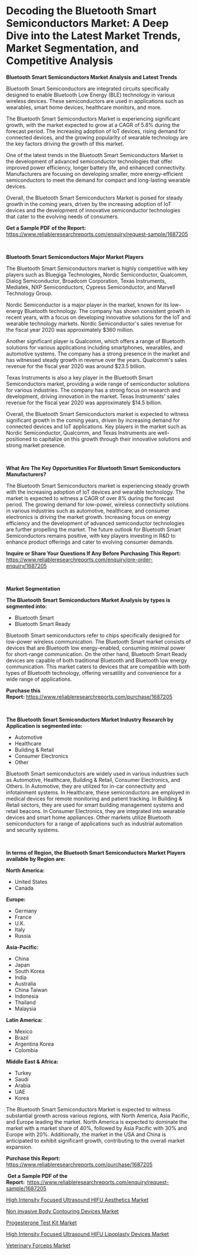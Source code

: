 <p><h1>Decoding the Bluetooth Smart Semiconductors Market: A Deep Dive into the Latest Market Trends, Market Segmentation, and Competitive Analysis</h1></p><p><strong>Bluetooth Smart Semiconductors Market Analysis and Latest Trends</strong></p>
<p><p>Bluetooth Smart Semiconductors are integrated circuits specifically designed to enable Bluetooth Low Energy (BLE) technology in various wireless devices. These semiconductors are used in applications such as wearables, smart home devices, healthcare monitors, and more.</p><p>The Bluetooth Smart Semiconductors Market is experiencing significant growth, with the market expected to grow at a CAGR of 5.8% during the forecast period. The increasing adoption of IoT devices, rising demand for connected devices, and the growing popularity of wearable technology are the key factors driving the growth of this market.</p><p>One of the latest trends in the Bluetooth Smart Semiconductors Market is the development of advanced semiconductor technologies that offer improved power efficiency, longer battery life, and enhanced connectivity. Manufacturers are focusing on developing smaller, more energy-efficient semiconductors to meet the demand for compact and long-lasting wearable devices.</p><p>Overall, the Bluetooth Smart Semiconductors Market is poised for steady growth in the coming years, driven by the increasing adoption of IoT devices and the development of innovative semiconductor technologies that cater to the evolving needs of consumers.</p></p>
<p><strong>Get a Sample PDF of the Report:&nbsp;</strong> <a href="https://www.reliableresearchreports.com/enquiry/request-sample/1687205">https://www.reliableresearchreports.com/enquiry/request-sample/1687205</a></p>
<p>&nbsp;</p>
<p><strong>Bluetooth Smart Semiconductors Major Market Players</strong></p>
<p><p>The Bluetooth Smart Semiconductors market is highly competitive with key players such as Bluegiga Technologies, Nordic Semiconductor, Qualcomm, Dialog Semiconductor, Broadcom Corporation, Texas Instruments, Mediatek, NXP Semiconductors, Cypress Semiconductor, and Marvell Technology Group. </p><p>Nordic Semiconductor is a major player in the market, known for its low-energy Bluetooth technology. The company has shown consistent growth in recent years, with a focus on developing innovative solutions for the IoT and wearable technology markets. Nordic Semiconductor's sales revenue for the fiscal year 2020 was approximately $360 million.</p><p>Another significant player is Qualcomm, which offers a range of Bluetooth solutions for various applications including smartphones, wearables, and automotive systems. The company has a strong presence in the market and has witnessed steady growth in revenue over the years. Qualcomm's sales revenue for the fiscal year 2020 was around $23.5 billion.</p><p>Texas Instruments is also a key player in the Bluetooth Smart Semiconductors market, providing a wide range of semiconductor solutions for various industries. The company has a strong focus on research and development, driving innovation in the market. Texas Instruments' sales revenue for the fiscal year 2020 was approximately $14.5 billion.</p><p>Overall, the Bluetooth Smart Semiconductors market is expected to witness significant growth in the coming years, driven by increasing demand for connected devices and IoT applications. Key players in the market such as Nordic Semiconductor, Qualcomm, and Texas Instruments are well-positioned to capitalize on this growth through their innovative solutions and strong market presence.</p></p>
<p>&nbsp;</p>
<p><strong>What Are The Key Opportunities For Bluetooth Smart Semiconductors Manufacturers?</strong></p>
<p><p>The Bluetooth Smart Semiconductors market is experiencing steady growth with the increasing adoption of IoT devices and wearable technology. The market is expected to witness a CAGR of over 8% during the forecast period. The growing demand for low-power, wireless connectivity solutions in various industries such as automotive, healthcare, and consumer electronics is driving the market growth. Increasing focus on energy efficiency and the development of advanced semiconductor technologies are further propelling the market. The future outlook for Bluetooth Smart Semiconductors remains positive, with key players investing in R&D to enhance product offerings and cater to evolving consumer demands.</p></p>
<p><strong>Inquire or Share Your Questions If Any Before Purchasing This Report:</strong> <a href="https://www.reliableresearchreports.com/enquiry/pre-order-enquiry/1687205">https://www.reliableresearchreports.com/enquiry/pre-order-enquiry/1687205</a></p>
<p>&nbsp;</p>
<p><strong>Market Segmentation</strong></p>
<p><strong>The Bluetooth Smart Semiconductors Market Analysis by types is segmented into:</strong></p>
<p><ul><li>Bluetooth Smart</li><li>Bluetooth Smart Ready</li></ul></p>
<p><p>Bluetooth Smart semiconductors refer to chips specifically designed for low-power wireless communication. The Bluetooth Smart market consists of devices that are Bluetooth low energy-enabled, consuming minimal power for short-range communication. On the other hand, Bluetooth Smart Ready devices are capable of both traditional Bluetooth and Bluetooth low energy communication. This market caters to devices that are compatible with both types of Bluetooth technology, offering versatility and convenience for a wide range of applications.</p></p>
<p><strong>Purchase this Report:&nbsp;</strong><a href="https://www.reliableresearchreports.com/purchase/1687205">https://www.reliableresearchreports.com/purchase/1687205</a></p>
<p>&nbsp;</p>
<p><strong>The Bluetooth Smart Semiconductors Market Industry Research by Application is segmented into:</strong></p>
<p><ul><li>Automotive</li><li>Healthcare</li><li>Building & Retail</li><li>Consumer Electronics</li><li>Other</li></ul></p>
<p><p>Bluetooth Smart semiconductors are widely used in various industries such as Automotive, Healthcare, Building & Retail, Consumer Electronics, and Others. In Automotive, they are utilized for in-car connectivity and infotainment systems. In Healthcare, these semiconductors are employed in medical devices for remote monitoring and patient tracking. In Building & Retail sectors, they are used for smart building management systems and retail beacons. In Consumer Electronics, they are integrated into wearable devices and smart home appliances. Other markets utilize Bluetooth semiconductors for a range of applications such as industrial automation and security systems.</p></p>
<p>&nbsp;</p>
<p><strong>In terms of Region, the Bluetooth Smart Semiconductors Market Players available by Region are:</strong></p>
<p>
    <p> <strong> North America: </strong>
        <ul>
            <li>United States</li>
            <li>Canada</li>
        </ul>
        </p> 
    <p> <strong> Europe: </strong>
        <ul>
            <li>Germany</li>
            <li>France</li>
            <li>U.K.</li>
            <li>Italy</li>
            <li>Russia</li>
        </ul>
        </p> 
    <p> <strong> Asia-Pacific: </strong>
        <ul>
            <li>China</li>
            <li>Japan</li>
            <li>South Korea</li>
            <li>India</li>
            <li>Australia</li>
            <li>China Taiwan</li>
            <li>Indonesia</li>
            <li>Thailand</li>
            <li>Malaysia</li>
        </ul>
        </p> 
    <p> <strong> Latin America: </strong>
        <ul>
            <li>Mexico</li>
            <li>Brazil</li>
            <li>Argentina Korea</li>
            <li>Colombia</li>
        </ul>
        </p> 
    <p> <strong> Middle East & Africa: </strong>
        <ul>
            <li>Turkey</li>
            <li>Saudi</li>
            <li>Arabia</li>
            <li>UAE</li>
            <li>Korea</li>
        </ul>
    </p>
    </p>
<p><p>The Bluetooth Smart Semiconductors Market is expected to witness substantial growth across various regions, with North America, Asia Pacific, and Europe leading the market. North America is expected to dominate the market with a market share of 40%, followed by Asia Pacific with 30% and Europe with 20%. Additionally, the market in the USA and China is anticipated to exhibit significant growth, contributing to the overall market expansion.</p></p>
<p><strong>Purchase this Report: </strong><a href="https://www.reliableresearchreports.com/purchase/1687205">https://www.reliableresearchreports.com/purchase/1687205</a></p>
<p>&nbsp;<strong>Get a Sample PDF of the Report:&nbsp;&nbsp;</strong><a href="https://www.reliableresearchreports.com/enquiry/request-sample/1687205">https://www.reliableresearchreports.com/enquiry/request-sample/1687205</a></p>
<p><strong></strong></p>
<p><p><a href="https://medium.com/@raulkihn1910/high-intensity-focused-ultrasound-hifu-aesthetics-market-trends-and-market-analysis-forecasted-for-6d343ee2a414">High Intensity Focused Ultrasound HIFU Aesthetics Market</a></p><p><a href="https://medium.com/@raulkihn1910/non-invasive-body-contouring-devices-market-outlook-industry-overview-and-forecast-2024-to-2031-ceb268f2c3c9">Non invasive Body Contouring Devices Market</a></p><p><a href="https://github.com/Hazelklievgspy6vdcsmu106w/Market-Research-Report-List-1/blob/main/progesterone-test-kit-market.md">Progesterone Test Kit Market</a></p><p><a href="https://medium.com/@raulkihn1910/high-intensity-focused-ultrasound-hifu-lipoplasty-devices-market-size-and-market-trends-complete-6602e704437d">High Intensity Focused Ultrasound HIFU Lipoplasty Devices Market</a></p><p><a href="https://github.com/ChiragRp1/Market-Research-Report-List-3/blob/main/veterinary-forceps-market.md">Veterinary Forceps Market</a></p></p>